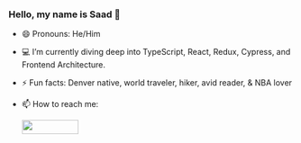 ### Hello, my name is Saad 👋

- 😄 Pronouns: He/Him

- :computer: I’m currently diving deep into TypeScript, React, Redux, Cypress, and Frontend Architecture.

- ⚡ Fun facts: Denver native, world traveler, hiker, avid reader, & NBA lover

- 📫 How to reach me: <div><a href="https://www.linkedin.com/in/saad-baradan/
" target="_blank"><img src="https://img.shields.io/badge/-saadbaradan-blue?style=flat-square&logo=Linkedin&logoColor=white&link=https://www.linkedin.com/in/saadbaradan/" width="100" height="25"></a></div>
